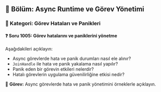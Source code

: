 ## 📘 Bölüm: Async Runtime ve Görev Yönetimi  
### 🔹 Kategori: Görev Hataları ve Panikleri  
#### ❓ Soru 1005: Görev hatalarını ve paniklerini yönetme

Aşağıdakileri açıklayın:

- Async görevlerde hata ve panik durumları nasıl ele alınır?
- `JoinHandle` ile hata ve panik yakalama nasıl yapılır?
- Panik eden bir görevin etkileri nelerdir?
- Hatalı görevlerin uygulama güvenilirliğine etkisi nedir?

🔧 **Görev:** Async görevlerde hata ve panik yönetimini örneklerle açıklayın.
